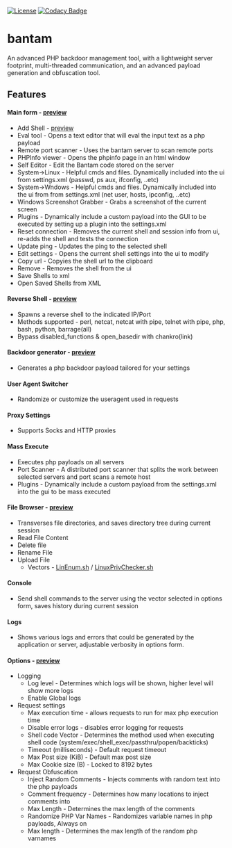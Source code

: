 [![License](http://img.shields.io/badge/license-MIT-green.svg)](LICENSE)
[![Codacy Badge](https://api.codacy.com/project/badge/Grade/cc36189ec3a047a1b8b1ccbff7438726)](https://www.codacy.com?utm_source=github.com&amp;utm_medium=referral&amp;utm_content=gellin/bantam&amp;utm_campaign=Badge_Grade)

# bantam
An advanced PHP backdoor management tool, with a lightweight server footprint, multi-threaded communication, and an advanced payload generation and obfuscation tool.

## Features
#### Main form - [preview](documentation/forms/main.png)

- Add Shell - [preview](documentation/forms/add_shell.png)
- Eval tool - Opens a text editor that will eval the input text as a php payload
- Remote port scanner - Uses the bantam server to scan remote ports
- PHPInfo viewer - Opens the phpinfo page in an html window
- Self Editor - Edit the Bantam code stored on the server
- System->Linux - Helpful cmds and files. Dynamically included into the ui from settings.xml (passwd, ps aux, ifconfig, ..etc) 
- System->Wndows - Helpful cmds and files. Dynamically included into the ui from from settings.xml (net user, hosts, ipconfig, ..etc)
- Windows Screenshot Grabber - Grabs a screenshot of the current screen
- Plugins - Dynamically include a custom payload into the GUI to be executed by setting up a plugin into the settings.xml
- Reset connection - Removes the current shell and session info from ui, re-adds the shell and tests the connection
- Update ping - Updates the ping to the selected shell
- Edit settings - Opens the current shell settings into the ui to modify
- Copy url - Copyies the shell url to the clipboard
- Remove - Removes the shell from the ui
- Save Shells to xml
- Open Saved Shells from XML
#### Reverse Shell - [preview](documentation/forms/reverse_shell.png)
- Spawns a reverse shell to the indicated IP/Port
- Methods supported - perl, netcat, netcat with pipe, telnet with pipe, php, bash, python, barrage(all)
- Bypass disabled_functions & open_basedir with chankro(link)
#### Backdoor generator - [preview](documentation/forms/backdoor_gen.png)
- Generates a php backdoor payload tailored for your settings
#### User Agent Switcher 
- Randomize or customize the useragent used in requests
#### Proxy Settings 
- Supports Socks and HTTP proxies
#### Mass Execute 
- Executes php payloads on all servers
- Port Scanner - A distributed port scanner that splits the work between selected servers and port scans a remote host 
- Plugins - Dynamically include a custom payload from the settings.xml into the gui to be mass executed
#### File Browser - [preview](documentation/forms/filebrowser.png)
- Transverses file directories, and saves directory tree during current session
- Read File Content
- Delete file
- Rename File
- Upload File
  - Vectors - [LinEnum.sh](https://github.com/rebootuser/LinEnum/blob/master/LinEnum.sh) / [LinuxPrivChecker.sh](https://github.com/sleventyeleven/linuxprivchecker/blob/master/linuxprivchecker.py)
#### Console
- Send shell commands to the server using the vector selected in options form, saves history during current session
#### Logs 
- Shows various logs and errors that could be generated by the application or server, adjustable verbosity in options form.
#### Options - [preview](documentation/forms/options.png)
- Logging 
  - Log level - Determines which logs will be shown, higher level will show more logs
  - Enable Global logs
- Request settings
  - Max execution time - allows requests to run for max php execution time
  - Disable error logs - disables error logging for requests
  - Shell code Vector - Determines the method used when executing shell code (system/exec/shell_exec/passthru/popen/backticks)
  - Timeout (milliseconds) - Default request timeout
  - Max Post size (KiB) - Default max post size
  - Max Cookie size (B) - Locked to 8192 bytes
- Request Obfuscation
  - Inject Random Comments - Injects comments with random text into the php payloads
  - Comment frequency - Determines how many locations to inject comments into
  - Max Length - Determines the max length of the comments
  - Randomize PHP Var Names - Randomizes variable names in php payloads, Always on
  - Max length - Determines the max length of the random php varnames